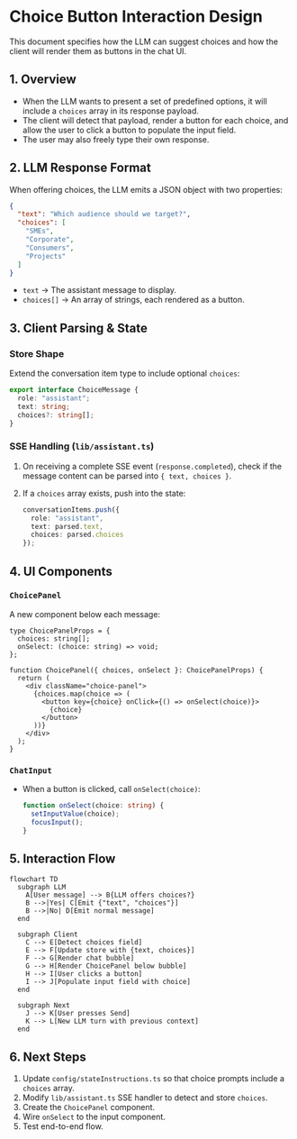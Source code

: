 # Choice Button Interaction Design

This document specifies how the LLM can suggest choices and how the client will render them as buttons in the chat UI.

## 1. Overview

- When the LLM wants to present a set of predefined options, it will include a `choices` array in its response payload.
- The client will detect that payload, render a button for each choice, and allow the user to click a button to populate the input field.
- The user may also freely type their own response.

## 2. LLM Response Format

When offering choices, the LLM emits a JSON object with two properties:

```json
{
  "text": "Which audience should we target?",
  "choices": [
    "SMEs",
    "Corporate",
    "Consumers",
    "Projects"
  ]
}
```

- `text`      → The assistant message to display.
- `choices[]` → An array of strings, each rendered as a button.

## 3. Client Parsing & State

### Store Shape

Extend the conversation item type to include optional `choices`:

```ts
export interface ChoiceMessage {
  role: "assistant";
  text: string;
  choices?: string[];
}
```

### SSE Handling (`lib/assistant.ts`)

1. On receiving a complete SSE event (`response.completed`), check if the message content can be parsed into `{ text, choices }`.
2. If a `choices` array exists, push into the state:

   ```ts
   conversationItems.push({
     role: "assistant",
     text: parsed.text,
     choices: parsed.choices
   });
   ```

## 4. UI Components

### `ChoicePanel`

A new component below each message:

```tsx
type ChoicePanelProps = {
  choices: string[];
  onSelect: (choice: string) => void;
};

function ChoicePanel({ choices, onSelect }: ChoicePanelProps) {
  return (
    <div className="choice-panel">
      {choices.map(choice => (
        <button key={choice} onClick={() => onSelect(choice)}>
          {choice}
        </button>
      ))}
    </div>
  );
}
```

### `ChatInput`

- When a button is clicked, call `onSelect(choice)`:
  ```ts
  function onSelect(choice: string) {
    setInputValue(choice);
    focusInput();
  }
  ```

## 5. Interaction Flow

```mermaid
flowchart TD
  subgraph LLM
    A[User message] --> B{LLM offers choices?}
    B -->|Yes| C[Emit {"text", "choices"}]
    B -->|No| D[Emit normal message]
  end

  subgraph Client
    C --> E[Detect choices field]
    E --> F[Update store with {text, choices}]
    F --> G[Render chat bubble]
    G --> H[Render ChoicePanel below bubble]
    H --> I[User clicks a button]
    I --> J[Populate input field with choice]
  end

  subgraph Next
    J --> K[User presses Send]
    K --> L[New LLM turn with previous context]
  end
```

## 6. Next Steps

1. Update `config/stateInstructions.ts` so that choice prompts include a `choices` array.
2. Modify `lib/assistant.ts` SSE handler to detect and store `choices`.
3. Create the `ChoicePanel` component.
4. Wire `onSelect` to the input component.
5. Test end-to-end flow.